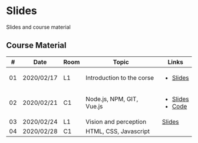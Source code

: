 # Slides
Slides and course material

## Course Material
|#|Date  | Room | Topic | Links |
|--|--|--|--|--|
| 01 | 2020/02/17 | L1 |  Introduction to the corse | <ul><li>[Slides](VA_Lesson1_introcourse.pdf)</li></ul> |
| 02 | 2020/02/21 | C1 |  Node.js, NPM, GIT, Vue.js | <ul><li>[Slides](VA_Lesson2_nodejs_npm_git.pdf)</li><li>[Code](https://github.com/va602aa-2020/first-project)</li></ul> |
| 03 | 2020/02/24 | L1 | Vision and perception | [Slides](VA_Lesson3_vision_perception.pdf) |
| 04 | 2020/02/28 | C1 | HTML, CSS, Javascript |  |
